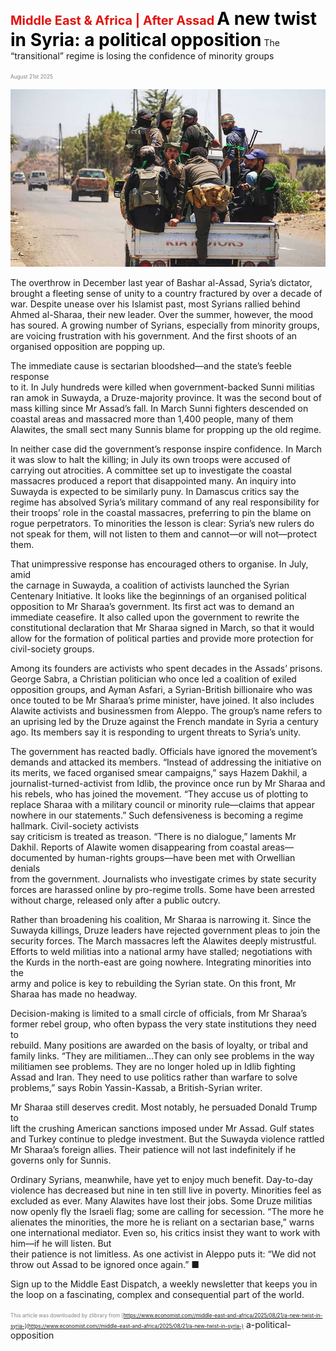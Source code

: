 <span style="color:#E3120B; font-size:14.9pt; font-weight:bold;">Middle East & Africa | After Assad</span>
<span style="color:#000000; font-size:21.0pt; font-weight:bold;">A new twist in Syria: a political opposition</span>
The “transitional” regime is losing the confidence of minority groups

<span style="color:#808080; font-size:6.2pt;">August 21st 2025</span>
  

![](../images/030_A_new_twist_in_Syria_a_political_opposition/p0131_img01.jpeg)
  
The overthrow in December last year of Bashar al-Assad, Syria’s dictator,  
brought a fleeting sense of unity to a country fractured by over a decade of  
war. Despite unease over his Islamist past, most Syrians rallied behind  
Ahmed al-Sharaa, their new leader. Over the summer, however, the mood  
has soured. A growing number of Syrians, especially from minority groups,  
are voicing frustration with his government. And the first shoots of an  
organised opposition are popping up.

The immediate cause is sectarian bloodshed—and the state’s feeble response  
to it. In July hundreds were killed when government-backed Sunni militias  
ran amok in Suwayda, a Druze-majority province. It was the second bout of  
mass killing since Mr Assad’s fall. In March Sunni fighters descended on
coastal areas and massacred more than 1,400 people, many of them  
Alawites, the small sect many Sunnis blame for propping up the old regime.

In neither case did the government’s response inspire confidence. In March  
it was slow to halt the killing; in July its own troops were accused of  
carrying out atrocities. A committee set up to investigate the coastal  
massacres produced a report that disappointed many. An inquiry into  
Suwayda is expected to be similarly puny. In Damascus critics say the  
regime has absolved Syria’s military command of any real responsibility for  
their troops’ role in the coastal massacres, preferring to pin the blame on  
rogue perpetrators. To minorities the lesson is clear: Syria’s new rulers do  
not speak for them, will not listen to them and cannot—or will not—protect  
them.

That unimpressive response has encouraged others to organise. In July, amid  
the carnage in Suwayda, a coalition of activists launched the Syrian  
Centenary Initiative. It looks like the beginnings of an organised political  
opposition to Mr Sharaa’s government. Its first act was to demand an  
immediate ceasefire. It also called upon the government to rewrite the  
constitutional declaration that Mr Sharaa signed in March, so that it would  
allow for the formation of political parties and provide more protection for  
civil-society groups.

Among its founders are activists who spent decades in the Assads’ prisons.  
George Sabra, a Christian politician who once led a coalition of exiled  
opposition groups, and Ayman Asfari, a Syrian-British billionaire who was  
once touted to be Mr Sharaa’s prime minister, have joined. It also includes  
Alawite activists and businessmen from Aleppo. The group’s name refers to  
an uprising led by the Druze against the French mandate in Syria a century  
ago. Its members say it is responding to urgent threats to Syria’s unity.

The government has reacted badly. Officials have ignored the movement’s  
demands and attacked its members. “Instead of addressing the initiative on  
its merits, we faced organised smear campaigns,” says Hazem Dakhil, a  
journalist-turned-activist from Idlib, the province once run by Mr Sharaa and  
his rebels, who has joined the movement. “They accuse us of plotting to  
replace Sharaa with a military council or minority rule—claims that appear  
nowhere in our statements.”
Such defensiveness is becoming a regime hallmark. Civil-society activists  
say criticism is treated as treason. “There is no dialogue,” laments Mr  
Dakhil. Reports of Alawite women disappearing from coastal areas—  
documented by human-rights groups—have been met with Orwellian denials  
from the government. Journalists who investigate crimes by state security  
forces are harassed online by pro-regime trolls. Some have been arrested  
without charge, released only after a public outcry.

Rather than broadening his coalition, Mr Sharaa is narrowing it. Since the  
Suwayda killings, Druze leaders have rejected government pleas to join the  
security forces. The March massacres left the Alawites deeply mistrustful.  
Efforts to weld militias into a national army have stalled; negotiations with  
the Kurds in the north-east are going nowhere. Integrating minorities into the  
army and police is key to rebuilding the Syrian state. On this front, Mr  
Sharaa has made no headway.

Decision-making is limited to a small circle of officials, from Mr Sharaa’s  
former rebel group, who often bypass the very state institutions they need to  
rebuild. Many positions are awarded on the basis of loyalty, or tribal and  
family links. “They are militiamen…They can only see problems in the way  
militiamen see problems. They are no longer holed up in Idlib fighting  
Assad and Iran. They need to use politics rather than warfare to solve  
problems,” says Robin Yassin-Kassab, a British-Syrian writer.

Mr Sharaa still deserves credit. Most notably, he persuaded Donald Trump to  
lift the crushing American sanctions imposed under Mr Assad. Gulf states  
and Turkey continue to pledge investment. But the Suwayda violence rattled  
Mr Sharaa’s foreign allies. Their patience will not last indefinitely if he  
governs only for Sunnis.

Ordinary Syrians, meanwhile, have yet to enjoy much benefit. Day-to-day  
violence has decreased but nine in ten still live in poverty. Minorities feel as  
excluded as ever. Many Alawites have lost their jobs. Some Druze militias  
now openly fly the Israeli flag; some are calling for secession. “The more he  
alienates the minorities, the more he is reliant on a sectarian base,” warns  
one international mediator.
Even so, his critics insist they want to work with him—if he will listen. But  
their patience is not limitless. As one activist in Aleppo puts it: “We did not  
throw out Assad to be ignored once again.” ■

Sign up to the Middle East Dispatch, a weekly newsletter that keeps you in  
the loop on a fascinating, complex and consequential part of the world.

<span style="color:#808080; font-size:6.2pt;">This article was downloaded by zlibrary from [https://www.economist.com//middle-east-and-africa/2025/08/21/a-new-twist-in-syria-](https://www.economist.com//middle-east-and-africa/2025/08/21/a-new-twist-in-syria-)</span>
a-political-opposition